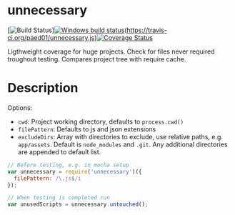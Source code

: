 unnecessary
===========

[![Build Status](https://travis-ci.org/paed01/unnecessary.js.svg?branch=master)][![Windows build status](https://ci.appveyor.com/api/projects/status/gnydnbvuuavfcj5l/branch/master?svg=true)](https://ci.appveyor.com/project/paed01/unnecessary-js/branch/master)(https://travis-ci.org/paed01/unnecessary.js)[![Coverage Status](https://coveralls.io/repos/github/paed01/unnecessary.js/badge.svg?branch=master)](https://coveralls.io/github/paed01/unnecessary.js?branch=master)

Ligthweight coverage for huge projects. Check for files never required troughout testing. Compares project tree with require cache.

# Description

Options:
- `cwd`: Project working directory, defaults to `process.cwd()`
- `filePattern`: Defaults to js and json extensions
- `excludeDirs`: Array with directories to exclude, use relative paths, e.g. `app/assets`. Default is `node_modules` and `.git`. Any additional directories are appended to default list.

```javascript
// Before testing, e.g. in mocha setup
var unnecessary = require('unnecessary')({
  filePattern: /\.js$/i
});

// When testing is completed run
var unusedScripts = unnecessary.untouched();
```


